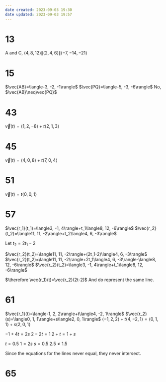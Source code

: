 ```yaml
---
date created: 2023-09-03 19:30
date updated: 2023-09-03 19:57
---
```


# 13

A and C, $\langle4, 8, 12\rangle\|\langle2, 4, 6\rangle\|\langle-7, -14, -21\rangle$

# 15

$\vec{AB}=\langle-3, -2, -1\rangle$
$\vec{PQ}=\langle-5, -3, -6\rangle$
No, $\vec{AB}\neq\vec{PQ}$

# 43

$\vec{v}(t)=\langle1, 2, -8\rangle+t\langle2, 1, 3\rangle$

# 45

$\vec{v}(t)=\langle4, 0, 8\rangle+t\langle7, 0, 4\rangle$

# 51

$\vec{v}(t)=t\langle0, 0, 1\rangle$

# 57

$\vec{r_1}(t_1)=\langle3, -1, 4\rangle+t_1\langle8, 12, -6\rangle$
$\vec{r_2}(t_2)=\langle11, 11, -2\rangle+t_2\langle4, 6, -3\rangle$

Let $t_2=2t_1-2$

$\vec{r_2}(t_2)=\langle11, 11, -2\rangle+(2t_1-2)\langle4, 6, -3\rangle$
$\vec{r_2}(t_2)=\langle11, 11, -2\rangle+2t_1\langle4, 6, -3\rangle-\langle8, 12, -6\rangle$
$\vec{r_2}(t_2)=\langle3, -1, 4\rangle+t_1\langle8, 12, -6\rangle$

$\therefore \vec{r_1}(t)=\vec{r_2}(2t-2)$
And do represent the same line.
# 61

$\vec{r_1}(t)=\langle-1, 2, 2\rangle+t\langle4, -2, 1\rangle$
$\vec{r_2}(s)=\langle0, 1, 1\rangle+s\langle2, 0, 1\rangle$
$\langle-1, 2, 2\rangle+t\langle4, -2, 1\rangle=\langle0, 1, 1\rangle+s\langle2, 0, 1\rangle$

$-1+4t=2s$
$2-2t=1$
$2+t=1+s$

$t=0.5$
$1=2s$
$s=0.5$
$2.5\ne1.5$

Since the equations for the lines never equal, they never intersect.

# 65


